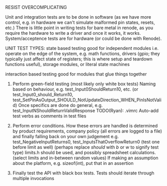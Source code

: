 <!-- SPDX-License-Identifier: zlib-acknowledgement -->
RESIST OVERCOMPLICATING

Unit and integration tests are to be done in software (as we have more control, e.g. in hardware we can't simulate malformed pin states, resets, etc.)
There is little point in writing tests for bare metal in renode, as you require the hardware to write a driver and once it works, it works.
System/acceptence tests are for hardware (or could be done with Renode).

UNIT TEST TYPES:
state based testing good for independent modules i.e. operate on the edge of the system, 
e.g. math functions, drivers (gpio; they typically just affect state of registers; this is where setup and teardown functions useful),
storage modules, or literal state machines

interaction based testing good for modules that glue things together

1. Perform green-field testing (most likely only white box tests)
Naming based on behaviour, e.g. test_Input0ShouldReturn10, etc. 
(or test_Input0_should_Return10, test_SetPinAsOutput_SHOULD_NotUpdateDirection_WHEN_PinIsNotValid)
Once specifics are done do general, e.g. test_InputNShouldReturnValidResponse
TODO(Ryan): .vimrc Auto-add test verbs as comments in test files

2. Perform error conditions. How these errors are handled is determined by product requirements,
company policy (all errors are logged to a file) and finally falling back on your own judgement
e.g. test_NegativeInputReturns0, test_InputsThatOverflowReturn0 (test one before limit as well)
(perhaps replace _should_ with _b_ or _w_ to signify test type)
limits.h should be used, and possibly spreadsheet calculations.
(select limits and in-between random values)
If making an assumption about the platform, e.g. sizeof(int), put that in an assertion

3. Finally test the API with black box tests. 
Tests should iterate through multiple invocations
